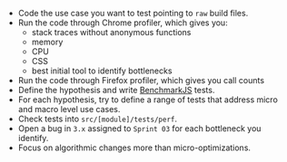* Code the use case you want to test pointing to `raw` build files.
* Run the code through Chrome profiler, which gives you:
   * stack traces without anonymous functions
   * memory
   * CPU
   * CSS
   * best initial tool to identify bottlenecks
* Run the code through Firefox profiler, which gives you call counts
* Define the hypothesis and write [BenchmarkJS](http://benchmarkjs.com/.) tests.
* For each hypothesis, try to define a range of tests that address micro and macro level use cases.
* Check tests into `src/[module]/tests/perf`.
* Open a bug in `3.x` assigned to `Sprint 03` for each bottleneck you identify.
* Focus on algorithmic changes more than micro-optimizations.

